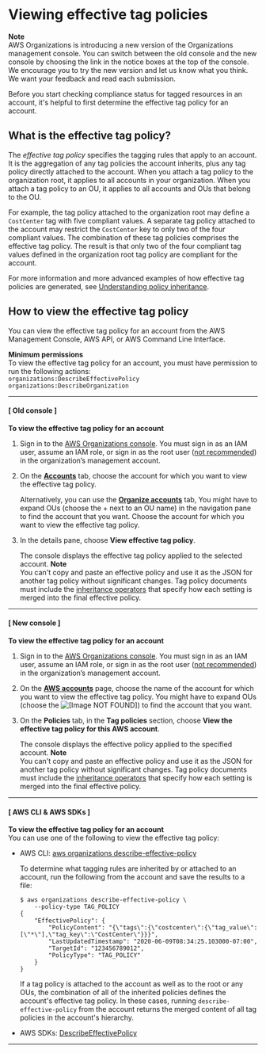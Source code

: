 # Viewing effective tag policies<a name="orgs_manage_policies_tag-policies-effective"></a>

**Note**  
AWS Organizations is introducing a new version of the Organizations management console\. You can switch between the old console and the new console by choosing the link in the notice boxes at the top of the console\. We encourage you to try the new version and let us know what you think\. We want your feedback and read each submission\.

Before you start checking compliance status for tagged resources in an account, it's helpful to first determine the effective tag policy for an account\.

## What is the effective tag policy?<a name="effective-tag-policy-defined"></a>

The *effective tag policy* specifies the tagging rules that apply to an account\. It is the aggregation of any tag policies the account inherits, plus any tag policy directly attached to the account\. When you attach a tag policy to the organization root, it applies to all accounts in your organization\. When you attach a tag policy to an OU, it applies to all accounts and OUs that belong to the OU\. 

For example, the tag policy attached to the organization root may define a `CostCenter` tag with five compliant values\. A separate tag policy attached to the account may restrict the `CostCenter` key to only two of the four compliant values\. The combination of these tag policies comprises the effective tag policy\. The result is that only two of the four compliant tag values defined in the organization root tag policy are compliant for the account\.

For more information and more advanced examples of how effective tag policies are generated, see [Understanding policy inheritance](orgs_manage_policies_inheritance.md)\.

## How to view the effective tag policy<a name="how-to-view-effective-tag-policy"></a>

You can view the effective tag policy for an account from the AWS Management Console, AWS API, or AWS Command Line Interface\.

**Minimum permissions**  
To view the effective tag policy for an account, you must have permission to run the following actions:  
`organizations:DescribeEffectivePolicy`
`organizations:DescribeOrganization`

------
#### [ Old console ]

**To view the effective tag policy for an account**

1. Sign in to the [AWS Organizations console](https://console.aws.amazon.com/organizations)\. You must sign in as an IAM user, assume an IAM role, or sign in as the root user \([not recommended](https://docs.aws.amazon.com/IAM/latest/UserGuide/best-practices.html#lock-away-credentials)\) in the organization’s management account\. 

1. On the **[Accounts](https://console.aws.amazon.com/organizations/home#/accounts)** tab, choose the account for which you want to view the effective tag policy\. 

   Alternatively, you can use the **[Organize accounts](https://console.aws.amazon.com/organizations/home#/browse)** tab, You might have to expand OUs \(choose the \+ next to an OU name\) in the navigation pane to find the account that you want\. Choose the account for which you want to view the effective tag policy\. 

1. In the details pane, choose **View effective tag policy**\.

   The console displays the effective tag policy applied to the selected account\.
**Note**  
You can't copy and paste an effective policy and use it as the JSON for another tag policy without significant changes\. Tag policy documents must include the [inheritance operators](orgs_manage_policies_inheritance_mgmt.md#policy-operators) that specify how each setting is merged into the final effective policy\. 

------
#### [ New console ]

**To view the effective tag policy for an account**

1. Sign in to the [AWS Organizations console](https://console.aws.amazon.com/organizations/v2)\. You must sign in as an IAM user, assume an IAM role, or sign in as the root user \([not recommended](https://docs.aws.amazon.com/IAM/latest/UserGuide/best-practices.html#lock-away-credentials)\) in the organization’s management account\. 

1. On the **[AWS accounts](https://console.aws.amazon.com/organizations/v2/home/accounts)** page, choose the name of the account for which you want to view the effective tag policy\. You might have to expand OUs \(choose the ![\[Image NOT FOUND\]](http://docs.aws.amazon.com/organizations/latest/userguide/images/console-expand.png)\) to find the account that you want\.

1. On the **Policies** tab, in the **Tag policies** section, choose **View the effective tag policy for this AWS account**\.

   The console displays the effective policy applied to the specified account\.
**Note**  
You can't copy and paste an effective policy and use it as the JSON for another tag policy without significant changes\. Tag policy documents must include the [inheritance operators](orgs_manage_policies_inheritance_mgmt.md#policy-operators) that specify how each setting is merged into the final effective policy\. 

------
#### [ AWS CLI & AWS SDKs ]

**To view the effective tag policy for an account**  
You can use one of the following to view the effective tag policy:
+ AWS CLI: [aws organizations describe\-effective\-policy](https://docs.aws.amazon.com/cli/latest/reference/organizations/describe-effective-policy.html)

  To determine what tagging rules are inherited by or attached to an account, run the following from the account and save the results to a file:

  ```
  $ aws organizations describe-effective-policy \
      --policy-type TAG_POLICY
  {
      "EffectivePolicy": {
          "PolicyContent": "{\"tags\":{\"costcenter\":{\"tag_value\":[\"*\"],\"tag_key\":\"CostCenter\"}}}",
          "LastUpdatedTimestamp": "2020-06-09T08:34:25.103000-07:00",
          "TargetId": "123456789012",
          "PolicyType": "TAG_POLICY"
      }
  }
  ```

  If a tag policy is attached to the account as well as to the root or any OUs, the combination of all of the inherited policies defines the account's effective tag policy\. In these cases, running `describe-effective-policy` from the account returns the merged content of all tag policies in the account's hierarchy\. 
+ AWS SDKs: [DescribeEffectivePolicy](https://docs.aws.amazon.com/organizations/latest/APIReference/API_DescribeEffectivePolicy.html)

------